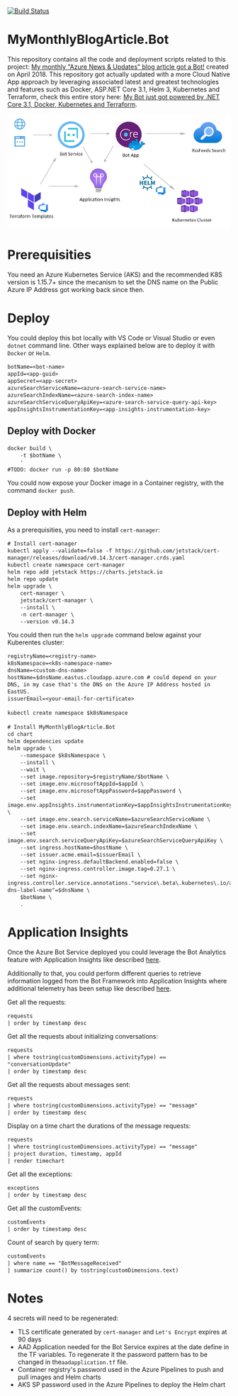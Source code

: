 [![Build Status](https://dev.azure.com/mabenoit-ms/MyOwnBacklog/_apis/build/status/MyMonthlyBlogArticle.Bot?branchName=master)](https://dev.azure.com/mabenoit-ms/MyOwnBacklog/_build/latest?definitionId=111&branchName=master)

# MyMonthlyBlogArticle.Bot

This repository contains all the code and deployment scripts related to this project: [My monthly "Azure News & Updates" blog article got a Bot!](https://alwaysupalwayson.blogspot.com/2018/04/my-monthly-azure-news-updates-blog.html) created on April 2018. This repository got actually updated with a more Cloud Native App approach by leveraging associated latest and greatest technologies and features such as Docker, ASP.NET Core 3.1, Helm 3, Kubernetes and Terraform, check this entire story here: [My Bot just got powered by .NET Core 3.1, Docker, Kubernetes and Terraform](https://alwaysupalwayson.blogspot.com/2019/12/my-bot-just-got-powered-by-net-core-31.html).

![Flow & Architecture diagram](./FlowAndArchitecture.PNG "Flow & Architecture diagram")

# Prerequisities

You need an Azure Kubernetes Service (AKS) and the recommended K8S version is 1.15.7+ since the mecanism to set the DNS name on the Public Azure IP Address got working back since then.

# Deploy

You could deploy this bot locally with VS Code or Visual Studio or even `dotnet` command line. Other ways explained below are to deploy it with `Docker` or `Helm`.

```
botName=<bot-name>
appId=<app-guid>
appSecret=<app-secret>
azureSearchServiceName=<azure-search-service-name>
azureSearchIndexName=<azure-search-index-name>
azureSearchServiceQueryApiKey=<azure-search-service-query-api-key>
appInsightsInstrumentationKey=<app-insights-instrumentation-key>
```

## Deploy with Docker

```
docker build \
    -t $botName \
    '
#TODO: docker run -p 80:80 $botName
```

You could now expose your Docker image in a Container registry, with the command `docker push`.

## Deploy with Helm

As a prerequisities, you need to install `cert-manager`:
```
# Install cert-manager
kubectl apply --validate=false -f https://github.com/jetstack/cert-manager/releases/download/v0.14.3/cert-manager.crds.yaml
kubectl create namespace cert-manager
helm repo add jetstack https://charts.jetstack.io
helm repo update
helm upgrade \
    cert-manager \
    jetstack/cert-manager \
    --install \
    -n cert-manager \
    --version v0.14.3
```

You could then run the `helm upgrade` command below against your Kuberentes cluster:

```
registryName=<registry-name>
k8sNamespace=<k8s-namespace-name>
dnsName=<custom-dns-name>
hostName=$dnsName.eastus.cloudapp.azure.com # could depend on your DNS, in my case that's the DNS on the Azure IP Address hosted in EastUS.
issuerEmail=<your-email-for-certificate>

kubectl create namespace $k8sNamespace

# Install MyMonthlyBlogArticle.Bot
cd chart
helm dependencies update
helm upgrade \
    --namespace $k8sNamespace \
    --install \
    --wait \
    --set image.repository=$registryName/$botName \
    --set image.env.microsoftAppId=$appId \
    --set image.env.microsoftAppPassword=$appPassword \
    --set image.env.appInsights.instrumentationKey=$appInsightsInstrumentationKey \
    --set image.env.search.serviceName=$azureSearchServiceName \
    --set image.env.search.indexName=$azureSearchIndexName \
    --set image.env.search.serviceQueryApiKey=$azureSearchServiceQueryApiKey \
    --set ingress.hostName=$hostName \
    --set issuer.acme.email=$issuerEmail \
    --set nginx-ingress.defaultBackend.enabled=false \
    --set nginx-ingress.controller.image.tag=0.27.1 \
    --set nginx-ingress.controller.service.annotations."service\.beta\.kubernetes\.io/azure-dns-label-name"=$dnsName \
    $botName \
    .
```

# Application Insights

Once the Azure Bot Service deployed you could leverage the Bot Analytics feature with Application Insights like described [here](https://docs.microsoft.com/azure/bot-service/bot-service-manage-analytics).

Additionally to that, you could perform different queries to retrieve information logged from the Bot Framework into Application Insights where additional telemetry has been setup like described [here](https://docs.microsoft.com/azure/bot-service/bot-builder-telemetry).

Get all the requests:
```
requests
| order by timestamp desc
```

Get all the requests about initializing conversations:
```
requests
| where tostring(customDimensions.activityType) == "conversationUpdate"
| order by timestamp desc
```

Get all the requests about messages sent:
```
requests
| where tostring(customDimensions.activityType) == "message"
| order by timestamp desc
```

Display on a time chart the durations of the message requests:
```
requests
| where tostring(customDimensions.activityType) == "message"
| project duration, timestamp, appId
| render timechart
```

Get all the exceptions:
```
exceptions
| order by timestamp desc
```

Get all the customEvents:
```
customEvents
| order by timestamp desc
```

Count of search by query term:
```
customEvents
| where name == "BotMessageReceived" 
| summarize count() by tostring(customDimensions.text)
```

# Notes

4 secrets will need to be regenerated:
- TLS certificate generated by `cert-manager` and `Let's Encrypt` expires at 90 days
- AAD Application needed for the Bot Service expires at the date define in the TF variables. To regenerate it the password pattern has to be changed in the`aadapplication.tf` file.
- Container registry's password used in the Azure Pipelines to push and pull images and Helm charts
- AKS SP password used in the Azure Pipelines to deploy the Helm chart
